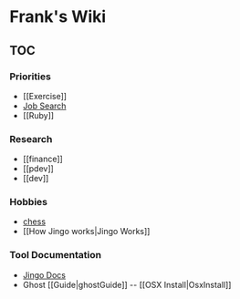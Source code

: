 # Frank's Wiki
## TOC

### Priorities
- [[Exercise]]
- [Job Search]
- [[Ruby]]



[Job Search]:https://docs.google.com/spreadsheet/ccc?key=0AhKa7-ItFfLYdGdfcVZRWUxTY053d0d2WEdvaFFKYnc#gid=0

### Research
- [[finance]]
- [[pdev]]
- [[dev]]

### Hobbies
- [chess]
- [[How Jingo works|Jingo Works]]

[chess]:http://www.google.com


### Tool Documentation
- [Jingo Docs](https://github.com/claudioc/jingo)
- Ghost [[Guide|ghostGuide]] -- [[OSX Install|OsxInstall]]


[ghostGuide]:http://docs.ghost.org/
[OsxInstall]:http://www.howtoinstallghost.com/mac-os-x-launchd-to-keep-ghost-alive/